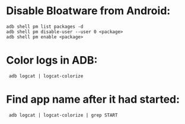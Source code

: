 # Disable Bloatware from Android:
```
adb shell pm list packages -d
adb shell pm disable-user --user 0 <package>
adb shell pm enable <package>
```


# Color logs in ADB:
```
 adb logcat | logcat-colorize 
 ```
 
 # Find app name after it had started:
 ```
  adb logcat | logcat-colorize | grep START
  ```
